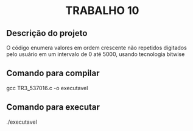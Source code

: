 <h1 align="center"> TRABALHO 10 </h1>

<h2> Descrição do projeto </h2>

O código enumera valores em ordem crescente não repetidos digitados pelo usuário em um intervalo de 0 até 5000, usando tecnologia bitwise

<h2> Comando para compilar </h2>

gcc TR3_537016.c -o executavel

<h2> Comando para executar </h2>

./executavel

